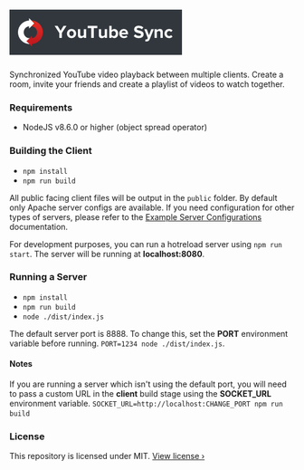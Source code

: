 # ![](./client/src/assets/logo-with-text.png)
Synchronized YouTube video playback between multiple clients. Create a room, invite your friends and create a playlist of videos to watch together.

### Requirements
- NodeJS v8.6.0 or higher (object spread operator)

### Building the Client
- `npm install`
- `npm run build`

All public facing client files will be output in the `public` folder. By default only Apache server configs are available. If you need configuration for other types of servers, please refer to the [Example Server Configurations](https://router.vuejs.org/guide/essentials/history-mode.html#example-server-configurations) documentation.

For development purposes, you can run a hotreload server using `npm run start`. The server will be running at **localhost:8080**.

### Running a Server
- `npm install`
- `npm run build`
- `node ./dist/index.js`

The default server port is 8888. To change this, set the **PORT** environment variable before running.
`PORT=1234 node ./dist/index.js`.

#### Notes
If you are running a server which isn't using the default port, you will need to pass a custom URL in the **client** build stage using the **SOCKET_URL** environment variable. `SOCKET_URL=http://localhost:CHANGE_PORT npm run build`

### License
This repository is licensed under MIT. [View license ›](LICENSE)
